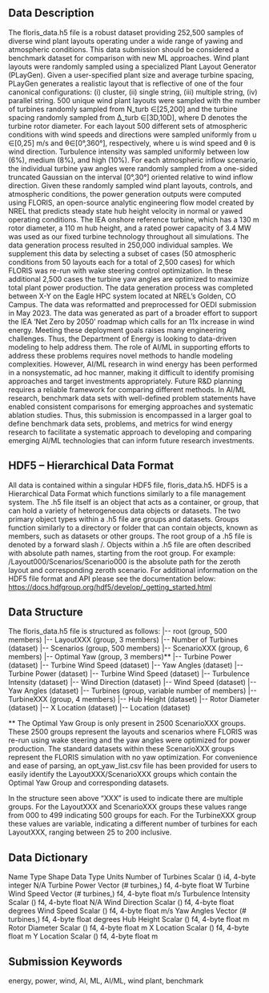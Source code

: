 ## Data Description
The floris_data.h5 file is a robust dataset providing 252,500 samples of diverse wind plant layouts operating under a wide range of yawing and atmospheric conditions. This data submission should be considered a benchmark dataset for comparison with new ML approaches. Wind plant layouts were randomly sampled using a specialized Plant Layout Generator (PLayGen). Given a user-specified plant size and average turbine spacing, PLayGen generates a realistic layout that is reflective of one of the four canonical configurations: (i) cluster, (ii) single string, (iii) multiple string, (iv) parallel string. 500 unique wind plant layouts were sampled with the number of turbines randomly sampled from N_turb  ∈[25,200] and the turbine spacing randomly sampled from Δ_turb  ∈[3D,10D], where D denotes the turbine rotor diameter. For each layout 500 different sets of atmospheric conditions with wind speeds and directions were sampled uniformly from u ∈[0,25] m/s and θ∈[0°,360°], respectively, where u is wind speed and θ is wind direction. Turbulence intensity was sampled uniformly between low (6%), medium (8%), and high (10%). For each atmospheric inflow scenario, the individual turbine yaw angles were randomly sampled from a one-sided truncated Gaussian on the interval [0°,30°] oriented relative to wind inflow direction. Given these randomly sampled wind plant layouts, controls, and atmospheric conditions, the power generation outputs were computed using FLORIS, an open-source analytic engineering flow model created by NREL that predicts steady state hub height velocity in normal or yawed operating conditions. The IEA onshore reference turbine, which has a 130 m rotor diameter, a 110 m hub height, and a rated power capacity of 3.4 MW was used as our fixed turbine technology throughout all simulations. 
The data generation process resulted in 250,000 individual samples. We supplement this data by selecting a subset of cases (50 atmospheric conditions from 50 layouts each for a total of 2,500 cases) for which FLORIS was re-run with wake steering control optimization. In these additional 2,500 cases the turbine yaw angles are optimized to maximize total plant power production. The data generation process was completed between X-Y on the Eagle HPC system located at NREL’s Golden, CO Campus. The data was reformatted and preprocessed for OEDI submission in May 2023. The data was generated as part of a broader effort to support the IEA ‘Net Zero by 2050’ roadmap which calls for an 11x increase in wind energy. Meeting these deployment goals raises many engineering challenges. Thus, the Department of Energy is looking to data-driven modeling to help address them. The role of AI/ML in supporting efforts to address these problems requires novel methods to handle modeling complexities. However, AI/ML research in wind energy has been performed in a nonsystematic, ad hoc manner, making it difficult to identify promising approaches and target investments appropriately. Future R&D planning requires a reliable framework for comparing different methods. In AI/ML research, benchmark data sets with well-defined problem statements have enabled consistent comparisons for emerging approaches and systematic ablation studies. Thus, this submission is encompassed in a larger goal to define benchmark data sets, problems, and metrics for wind energy research to facilitate a systematic approach to developing and comparing emerging AI/ML technologies that can inform future research investments.

## HDF5 – Hierarchical Data Format
All data is contained within a singular HDF5 file, floris_data.h5. HDF5 is a Hierarchical Data Format which functions similarly to a file management system. The .h5 file itself is an object that acts as a container, or group, that can hold a variety of heterogeneous data objects or datasets. The two primary object types within a .h5 file are groups and datasets. Groups function similarly to a directory or folder that can contain objects, known as members, such as datasets or other groups. The root group of a .h5 file is denoted by a forward slash /. Objects within a .h5 file are often described with absolute path names, starting from the root group. For example: /Layout000/Scenarios/Scenario000 is the absolute path for the zeroth layout and corresponding zeroth scenario.
For additional information on the HDF5 file format and API please see the documentation below:
https://docs.hdfgroup.org/hdf5/develop/_getting_started.html 

## Data Structure
The floris_data.h5 file is structured as follows:
|-- root (group, 500 members)
|-- LayoutXXX (group, 3 members)
 		|-- Number of Turbines (dataset)
		|-- Scenarios (group, 500 members)
  			|-- ScenarioXXX (group, 6 members)
				|-- Optimal Yaw (group, 3 members)**
					|-- Turbine Power (dataset)
					|-- Turbine Wind Speed (dataset)
					|-- Yaw Angles (dataset)
  				|-- Turbine Power (dataset)
   				|-- Turbine Wind Speed (dataset)
  				|-- Turbulence Intensity (dataset)
   				|-- Wind Direction (dataset)
   				|-- Wind Speed (dataset)
   				|-- Yaw Angles (dataset)
 		|--  Turbines (group, variable number of members)
   			|-- TurbineXXX (group, 4 members)
   				|-- Hub Height (dataset)
   				|-- Rotor Diameter (dataset)
   				|-- X Location (dataset)
   				|-- Location (dataset) 

** The Optimal Yaw Group is only present in 2500 ScenarioXXX groups. These 2500 groups represent the layouts and scenarios where FLORIS was re-run using wake steering and the yaw angles were optimized for power production. The standard datasets within these ScenarioXXX groups represent the FLORIS simulation with no yaw optimization. For convenience and ease of parsing, an opt_yaw_list.csv file has been provided for users to easily identify the LayoutXXX/ScenarioXXX groups which contain the Optimal Yaw Group and corresponding datasets.

In the structure seen above “XXX” is used to indicate there are multiple groups. For the LayoutXXX and ScenarioXXX groups these values range from 000 to 499 indicating 500 groups for each. For the TurbineXXX group these values are variable, indicating a different number of turbines for each LayoutXXX, ranging between 25 to 200 inclusive.

## Data Dictionary
Name	Type	Shape	Data Type	Units
Number of Turbines	Scalar	()	i4, 4-byte integer	N/A
Turbine Power	Vector	(# turbines,)	f4, 4-byte float	W
Turbine Wind Speed	Vector	(# turbines,)	f4, 4-byte float	m/s
Turbulence Intensity	Scalar	()	f4, 4-byte float	N/A
Wind Direction	Scalar	()	f4, 4-byte float	degrees
Wind Speed	Scalar	()	f4, 4-byte float	m/s
Yaw Angles	Vector	(# turbines,)	f4, 4-byte float	degrees
Hub Height	Scalar	()	f4, 4-byte float	m
Rotor Diameter	Scalar	()	f4, 4-byte float	m
X Location	Scalar	()	f4, 4-byte float	m
Y Location	Scalar	()	f4, 4-byte float	m

## Submission Keywords
energy, power, wind, AI, ML, AI/ML, wind plant, benchmark
